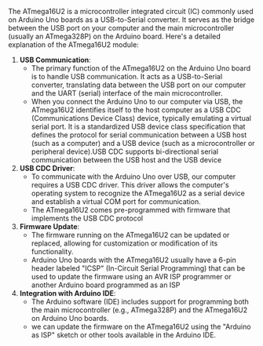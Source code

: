 The ATmega16U2 is a microcontroller integrated circuit (IC) commonly used on Arduino Uno boards as a USB-to-Serial converter. It serves as the bridge between the USB port on your computer and the main microcontroller (usually an ATmega328P) on the Arduino board. Here's a detailed explanation of the ATmega16U2 module:

1. **USB Communication**:
   - The primary function of the ATmega16U2 on the Arduino Uno board is to handle USB communication. It acts as a USB-to-Serial converter, translating data between the USB port on our computer and the UART (serial) interface of the main microcontroller.
   - When you connect the Arduino Uno to our computer via USB, the ATmega16U2 identifies itself to the host computer as a USB CDC (Communications Device Class) device, typically emulating a virtual serial port. It is a standardized USB device class specification that defines the protocol for serial communication between a USB host (such as a computer) and a USB device (such as a microcontroller or peripheral device).USB CDC supports bi-directional serial communication between the USB host and the USB device
2. **USB CDC Driver**:
   - To communicate with the Arduino Uno over USB, our computer requires a USB CDC driver. This driver allows the computer's operating system to recognize the ATmega16U2 as a serial device and establish a virtual COM port for communication.
   - The ATmega16U2 comes pre-programmed with firmware that implements the USB CDC protocol
3. **Firmware Update**:
   - The firmware running on the ATmega16U2 can be updated or replaced, allowing for customization or modification of its functionality.
   - Arduino Uno boards with the ATmega16U2 usually have a 6-pin header labeled "ICSP" (In-Circuit Serial Programming) that can be used to update the firmware using an AVR ISP programmer or another Arduino board programmed as an ISP
5. **Integration with Arduino IDE**:
   - The Arduino software (IDE) includes support for programming both the main microcontroller (e.g., ATmega328P) and the ATmega16U2 on Arduino Uno boards.
   - we can update the firmware on the ATmega16U2 using the "Arduino as ISP" sketch or other tools available in the Arduino IDE.
